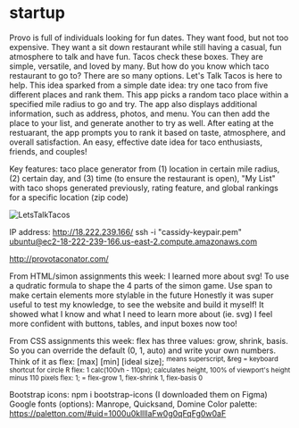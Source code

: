 # startup
Provo is full of individuals looking for fun dates. They want food, but not too expensive. They want a sit down restaurant while still having a casual, fun atmosphere to talk and have fun. Tacos check these boxes. They are simple, versatile, and loved by many. But how do you know which taco restaurant to go to? There are so many options. Let's Talk Tacos is here to help. This idea sparked from a simple date idea: try one taco from five different places and rank them. This app picks a random taco place within a specified mile radius to go and try. The app also displays additional information, such as address, photos, and menu. You can then add the place to your list, and generate another to try as well. After eating at the restuarant, the app prompts you to rank it based on taste, atmosphere, and overall satisfaction. An easy, effective date idea for taco enthusiasts, friends, and couples!

Key features: taco place generator from (1) location in certain mile radius, (2) certain day, and (3) time (to ensure the restaurant is open), "My List" with taco shops generated previously, rating feature, and global rankings for a specific location (zip code)

![LetsTalkTacos](https://user-images.githubusercontent.com/120153538/214683601-231f275c-fc0d-4737-b04b-40cf91a3df9b.jpg)


IP address: http://18.222.239.166/
ssh -i "cassidy-keypair.pem" ubuntu@ec2-18-222-239-166.us-east-2.compute.amazonaws.com

http://provotaconator.com/

From HTML/simon assignments this week:
I learned more about svg! To use a qudratic formula to shape the 4 parts of the simon game.
Use span to make certain elements more stylable in the future
Honestly it was super useful to test my knowledge, to see the website and build it myself! It showed what I know and what I need to learn more about (ie. svg)
I feel more confident with buttons, tables, and input boxes now too!

From CSS assignments this week:
flex has three values: grow, shrink, basis. So you can override the default (0, 1, auto) and write your own numbers. Think of it as flex: [max] [min] [ideal size];
<sup> means superscript, &reg = keyboard shortcut for circle R
flex: 1 calc(100vh - 110px); calculates height, 100% of viewport's height minus 110 pixels
flex: 1; = flex-grow 1, flex-shrink 1, flex-basis 0

Bootstrap icons: npm i bootstrap-icons (I downloaded them on Figma)
Google fonts (options): Manrope, Quicksand, Domine
Color palette: https://paletton.com/#uid=1000u0kllllaFw0g0qFqFg0w0aF

